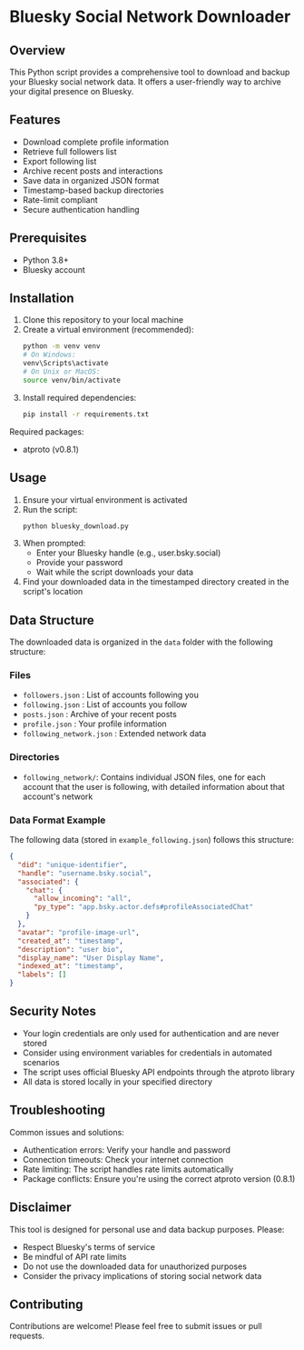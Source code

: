 # Bluesky Social Network Downloader

## Overview
This Python script provides a comprehensive tool to download and backup your Bluesky social network data. It offers a user-friendly way to archive your digital presence on Bluesky.

## Features
- Download complete profile information
- Retrieve full followers list
- Export following list
- Archive recent posts and interactions
- Save data in organized JSON format
- Timestamp-based backup directories
- Rate-limit compliant
- Secure authentication handling

## Prerequisites
- Python 3.8+
- Bluesky account

## Installation
1. Clone this repository to your local machine
2. Create a virtual environment (recommended):
   ```bash
   python -m venv venv
   # On Windows:
   venv\Scripts\activate
   # On Unix or MacOS:
   source venv/bin/activate
   ```
3. Install required dependencies:
   ```bash
   pip install -r requirements.txt
   ```

Required packages:
- atproto (v0.8.1)

## Usage
1. Ensure your virtual environment is activated
2. Run the script:
   ```bash
   python bluesky_download.py
   ```
3. When prompted:
   - Enter your Bluesky handle (e.g., user.bsky.social)
   - Provide your password
   - Wait while the script downloads your data
4. Find your downloaded data in the timestamped directory created in the script's location

## Data Structure
The downloaded data is organized in the `data` folder with the following structure:

### Files
- `followers.json` : List of accounts following you
- `following.json` : List of accounts you follow
- `posts.json` : Archive of your recent posts
- `profile.json` : Your profile information
- `following_network.json` : Extended network data

### Directories
- `following_network/`: Contains individual JSON files, one for each account that the user is following, with detailed information about that account's network

### Data Format Example
The following data (stored in `example_following.json`) follows this structure:
```json
{
  "did": "unique-identifier",
  "handle": "username.bsky.social",
  "associated": {
    "chat": {
      "allow_incoming": "all",
      "py_type": "app.bsky.actor.defs#profileAssociatedChat"
    }
  },
  "avatar": "profile-image-url",
  "created_at": "timestamp",
  "description": "user bio",
  "display_name": "User Display Name",
  "indexed_at": "timestamp",
  "labels": []
}
```

## Security Notes
- Your login credentials are only used for authentication and are never stored
- Consider using environment variables for credentials in automated scenarios
- The script uses official Bluesky API endpoints through the atproto library
- All data is stored locally in your specified directory

## Troubleshooting
Common issues and solutions:
- Authentication errors: Verify your handle and password
- Connection timeouts: Check your internet connection
- Rate limiting: The script handles rate limits automatically
- Package conflicts: Ensure you're using the correct atproto version (0.8.1)

## Disclaimer
This tool is designed for personal use and data backup purposes. Please:
- Respect Bluesky's terms of service
- Be mindful of API rate limits
- Do not use the downloaded data for unauthorized purposes
- Consider the privacy implications of storing social network data

## Contributing
Contributions are welcome! Please feel free to submit issues or pull requests.
